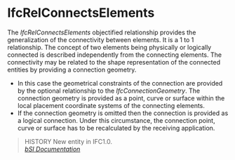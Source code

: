 IfcRelConnectsElements
======================
The _IfcRelConnectsElements_ objectified relationship provides the
generalization of the connectivity between elements. It is a 1 to 1
relationship. The concept of two elements being physically or logically
connected is described independently from the connecting elements. The
connectivity may be related to the shape representation of the connected
entities by providing a connection geometry.  
  
* In this case the geometrical constraints of the connection are provided by the optional relationship to the _IfcConnectionGeometry_. The connection geometry is provided as a point, curve or surface within the local placement coordinate systems of the connecting elements.   
* If the connection geometry is omitted then the connection is provided as a logical connection. Under this circumstance, the connection point, curve or surface has to be recalculated by the receiving application.   
  
> HISTORY  New entity in IFC1.0.  
[ _bSI
Documentation_](https://standards.buildingsmart.org/IFC/DEV/IFC4_2/FINAL/HTML/schema/ifcproductextension/lexical/ifcrelconnectselements.htm)


